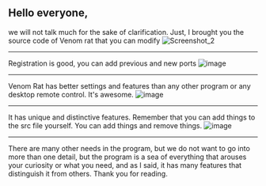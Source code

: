 Hello everyone, 
--------------------
we will not talk much for the sake of clarification. Just, I brought you the source code of Venom rat that you can modify
![Screenshot_2](https://github.com/user-attachments/assets/f671b813-9fb8-4eb7-8939-9b36a52bc77a)

--------------------
Registration is good, you can add previous and new ports
![image](https://github.com/user-attachments/assets/68221bfd-1292-4469-bc6a-5d61c36a80dc)

--------------------
Venom Rat has better settings and features than any other program or any desktop remote control. It's awesome.
![image](https://github.com/user-attachments/assets/d4e88775-02c6-4b44-aab3-3235811ebdc5)

--------------------
It has unique and distinctive features. Remember that you can add things to the src file yourself. You can add things and remove things.
![image](https://github.com/user-attachments/assets/2f40067d-7354-4a34-b189-154ca77f53d4)

--------------------
There are many other needs in the program, but we do not want to go into more than one detail, but the program is a sea of ​​everything that arouses your curiosity or what you need, and as I said, it has many features that distinguish it from others. Thank you for reading.
